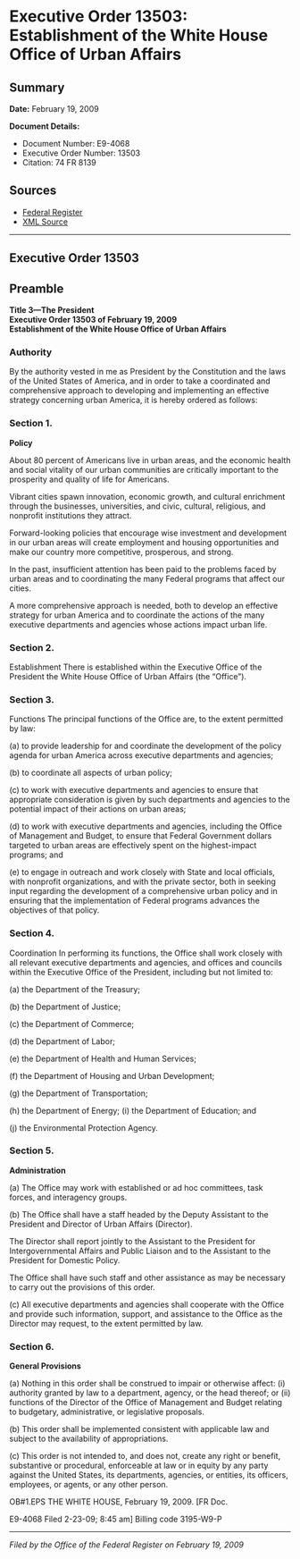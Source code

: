 # Executive Order 13503: Establishment of the White House Office of Urban Affairs

## Summary

**Date:** February 19, 2009

**Document Details:**
- Document Number: E9-4068
- Executive Order Number: 13503
- Citation: 74 FR 8139

## Sources
- [Federal Register](https://www.federalregister.gov/documents/2009/02/24/E9-4068/establishment-of-the-white-house-office-of-urban-affairs)
- [XML Source](https://www.federalregister.gov/documents/full_text/xml/2009/02/24/E9-4068.xml)

---

## Executive Order 13503

## Preamble

**Title 3—The President**  
**Executive Order 13503 of February 19, 2009**  
**Establishment of the White House Office of Urban Affairs**

### Authority

By the authority vested in me as President by the Constitution and the laws of the United States of America, and in order to take a coordinated and comprehensive approach to developing and implementing an effective strategy concerning urban America, it is hereby ordered as follows:
### Section 1.

**Policy**

About 80 percent of Americans live in urban areas, and the economic health and social vitality of our urban communities are critically important to the prosperity and quality of life for Americans.

Vibrant cities spawn innovation, economic growth, and cultural enrichment through the businesses, universities, and civic, cultural, religious, and nonprofit institutions they attract.

Forward-looking policies that encourage wise investment and development in our urban areas will create employment and housing opportunities and make our country more competitive, prosperous, and strong.

In the past, insufficient attention has been paid to the problems faced by urban areas and to coordinating the many Federal programs that affect our cities.

A more comprehensive approach is needed, both to develop an effective strategy for urban America and to coordinate the actions of the many executive departments and agencies whose actions impact urban life.
### Section 2.

Establishment 
There is established within the Executive Office of the President the White House Office of Urban Affairs (the “Office”).
### Section 3.

Functions 
The principal functions of the Office are, to the extent permitted by law:

(a) to provide leadership for and coordinate the  development of the policy agenda for urban America across executive departments and agencies;

(b) to coordinate all aspects of urban policy;

(c) to work with executive departments and agencies to ensure that appropriate consideration is given by such departments and agencies to the potential impact of their actions on urban areas;

(d) to work with executive departments and agencies, including the Office of Management and Budget, to ensure that Federal Government dollars targeted to urban areas are effectively spent on the highest-impact programs; and

(e) to engage in outreach and work closely with State and local officials, with nonprofit organizations, and with the private sector, both in seeking input regarding the development of a comprehensive urban policy and in ensuring that the implementation of Federal programs advances the objectives of that policy.
### Section 4.

Coordination 
In performing its functions, the Office shall work closely with all relevant executive departments and agencies, and offices and councils within the Executive Office of the President, including but not limited to:

(a) the Department of the Treasury;

(b) the Department of Justice;

(c) the Department of Commerce;

(d) the Department of Labor;

(e) the Department of Health and Human Services;

(f) the Department of Housing and Urban Development;

(g) the Department of Transportation;

(h) the Department of Energy;
    (i) the Department of Education; and

(j) the Environmental Protection Agency.
### Section 5.

**Administration**

(a) The Office may work with established or ad hoc committees, task forces, and interagency groups.

(b) The Office shall have a staff headed by the Deputy Assistant to the President and Director of Urban Affairs (Director).

The Director shall report jointly to the Assistant to the President for Intergovernmental Affairs and Public Liaison and to the Assistant to the President for Domestic Policy.

The Office shall have such staff and other assistance as may be necessary to carry out the provisions of this order.

(c) All executive departments and agencies shall cooperate with the Office and provide such information, support, and assistance to the Office as the Director may request, to the extent permitted by law.
### Section 6.

**General Provisions**

(a) Nothing in this order shall be construed to impair or otherwise affect:
    (i) authority granted by law to a department, agency, or the head thereof; or
    (ii) functions of the Director of the Office of Management and Budget relating to budgetary, administrative, or legislative proposals.

(b) This order shall be implemented consistent with applicable law and subject to the availability of appropriations.

(c) This order is not intended to, and does not, create any right or benefit, substantive or procedural, enforceable at law or in equity by any party against the United States, its departments, agencies, or entities, its officers, employees, or agents, or any other person.

OB#1.EPS
THE WHITE HOUSE,
February 19, 2009.
[FR Doc.

E9-4068
Filed 2-23-09; 8:45 am]
Billing code 3195-W9-P

---

*Filed by the Office of the Federal Register on February 19, 2009*

